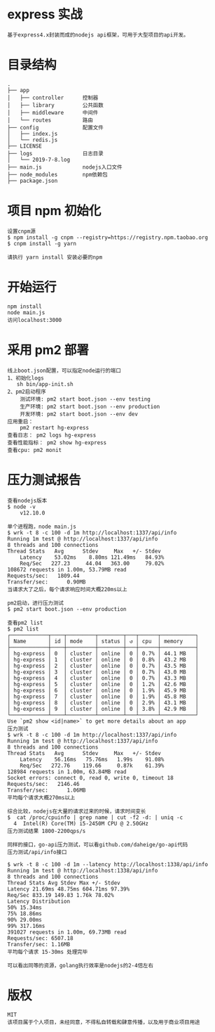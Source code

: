 # express 实战

    基于express4.x封装而成的nodejs api框架，可用于大型项目的api开发。

# 目录结构

    .
    ├── app
    │   ├── controller      控制器
    │   ├── library         公共函数
    │   ├── middleware      中间件
    │   └── routes          路由
    ├── config              配置文件
    │   ├── index.js
    │   └── redis.js
    ├── LICENSE
    ├── logs                日志目录
    │   └── 2019-7-8.log
    ├── main.js             nodejs入口文件
    ├── node_modules        npm依赖包
    ├── package.json

# 项目 npm 初始化

    设置cnpm源
    $ npm install -g cnpm --registry=https://registry.npm.taobao.org
    $ cnpm install -g yarn

    请执行 yarn install 安装必要的npm

# 开始运行

    npm install
    node main.js
    访问localhost:3000

# 采用 pm2 部署

    线上boot.json配置，可以指定node运行的端口
    1、初始化logs
       sh bin/app-init.sh
    2、pm2启动程序
        测试环境: pm2 start boot.json --env testing
        生产环境: pm2 start boot.json --env production
        开发环境: pm2 start boot.json --env dev
    应用重启：
        pm2 restart hg-express
    查看日志： pm2 logs hg-express
    查看性能指标： pm2 show hg-express
    查看cpu: pm2 monit

# 压力测试报告

    查看nodejs版本
    $ node -v
        v12.10.0

    单个进程跑，node main.js
    $ wrk -t 8 -c 100 -d 1m http://localhost:1337/api/info
    Running 1m test @ http://localhost:1337/api/info
    8 threads and 100 connections
    Thread Stats   Avg      Stdev     Max   +/- Stdev
        Latency    53.02ms    8.80ms 121.49ms   84.93%
        Req/Sec   227.23     44.04   363.00     79.02%
    108672 requests in 1.00m, 53.79MB read
    Requests/sec:   1809.44
    Transfer/sec:      0.90MB
    当请求大了之后，每个请求响应时间大概220ms以上

    pm2启动，进行压力测试
    $ pm2 start boot.json --env production

    查看pm2 list
    $ pm2 list
    ┌────────────┬────┬─────────┬────────┬───┬──────┬───────────┐
    │ Name       │ id │ mode    │ status │ ↺ │ cpu  │ memory    │
    ├────────────┼────┼─────────┼────────┼───┼──────┼───────────┤
    │ hg-express │ 0  │ cluster │ online │ 0 │ 0.7% │ 44.1 MB   │
    │ hg-express │ 1  │ cluster │ online │ 0 │ 0.8% │ 43.2 MB   │
    │ hg-express │ 2  │ cluster │ online │ 0 │ 0.7% │ 43.5 MB   │
    │ hg-express │ 3  │ cluster │ online │ 0 │ 0.7% │ 43.0 MB   │
    │ hg-express │ 4  │ cluster │ online │ 0 │ 0.7% │ 43.3 MB   │
    │ hg-express │ 5  │ cluster │ online │ 0 │ 1.2% │ 42.6 MB   │
    │ hg-express │ 6  │ cluster │ online │ 0 │ 1.9% │ 45.9 MB   │
    │ hg-express │ 7  │ cluster │ online │ 0 │ 1.9% │ 45.8 MB   │
    │ hg-express │ 8  │ cluster │ online │ 0 │ 2.9% │ 43.1 MB   │
    │ hg-express │ 9  │ cluster │ online │ 0 │ 3.8% │ 42.9 MB   │
    └────────────┴────┴─────────┴────────┴───┴──────┴───────────┘
    Use `pm2 show <id|name>` to get more details about an app
    压力测试
    $ wrk -t 8 -c 100 -d 1m http://localhost:1337/api/info
    Running 1m test @ http://localhost:1337/api/info
    8 threads and 100 connections
    Thread Stats   Avg      Stdev     Max   +/- Stdev
        Latency    56.16ms   75.76ms   1.99s    91.08%
        Req/Sec   272.76    119.66     0.87k    61.39%
    128984 requests in 1.00m, 63.84MB read
    Socket errors: connect 0, read 0, write 0, timeout 18
    Requests/sec:   2146.46
    Transfer/sec:      1.06MB
    平均每个请求大概270ms以上

    综合比较，nodejs在大量的请求过来的时候，请求时间变长
    $  cat /proc/cpuinfo | grep name | cut -f2 -d: | uniq -c
      4  Intel(R) Core(TM) i5-2450M CPU @ 2.50GHz
    压力测试结果 1800-2200qps/s

    同样的接口，go-api压力测试，可以看github.com/daheige/go-api代码
    压力测试/api/info接口

    $ wrk -t 8 -c 100 -d 1m --latency http://localhost:1338/api/info
    Running 1m test @ http://localhost:1338/api/info
    8 threads and 100 connections
    Thread Stats Avg Stdev Max +/- Stdev
    Latency 21.69ms 48.75ms 604.71ms 97.39%
    Req/Sec 833.19 149.83 1.76k 78.02%
    Latency Distribution
    50% 15.34ms
    75% 18.86ms
    90% 29.00ms
    99% 317.16ms
    391027 requests in 1.00m, 69.73MB read
    Requests/sec: 6507.18
    Transfer/sec: 1.16MB
    平均每个请求 15-30ms 处理完毕

    可以看出同等的资源，golang执行效率是nodejs的2-4倍左右

# 版权

    MIT
    该项目属于个人项目，未经同意，不得私自转载和肆意传播，以及用于商业项目用途

